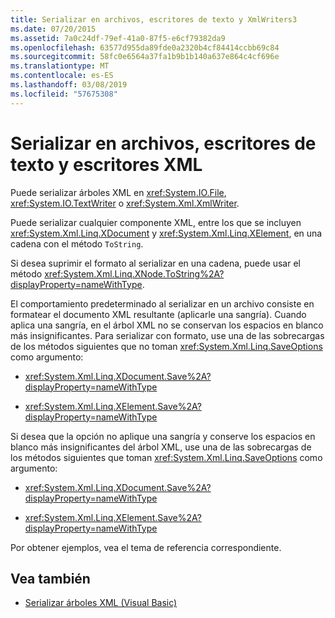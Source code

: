 ```yaml
---
title: Serializar en archivos, escritores de texto y XmlWriters3
ms.date: 07/20/2015
ms.assetid: 7a0c24df-79ef-41a0-87f5-e6cf79382da9
ms.openlocfilehash: 63577d955da89fde0a2320b4cf84414ccbb69c84
ms.sourcegitcommit: 58fc0e6564a37fa1b9b1b140a637e864c4cf696e
ms.translationtype: MT
ms.contentlocale: es-ES
ms.lasthandoff: 03/08/2019
ms.locfileid: "57675308"
---
```

# <a name="serializing-to-files-textwriters-and-xmlwriters"></a>Serializar en archivos, escritores de texto y escritores XML

Puede serializar árboles XML en <xref:System.IO.File>, <xref:System.IO.TextWriter> o <xref:System.Xml.XmlWriter>.

Puede serializar cualquier componente XML, entre los que se incluyen <xref:System.Xml.Linq.XDocument> y <xref:System.Xml.Linq.XElement>, en una cadena con el método `ToString`.

Si desea suprimir el formato al serializar en una cadena, puede usar el método <xref:System.Xml.Linq.XNode.ToString%2A?displayProperty=nameWithType>.

El comportamiento predeterminado al serializar en un archivo consiste en formatear el documento XML resultante (aplicarle una sangría). Cuando aplica una sangría, en el árbol XML no se conservan los espacios en blanco más insignificantes. Para serializar con formato, use una de las sobrecargas de los métodos siguientes que no toman <xref:System.Xml.Linq.SaveOptions> como argumento:

- <xref:System.Xml.Linq.XDocument.Save%2A?displayProperty=nameWithType>

- <xref:System.Xml.Linq.XElement.Save%2A?displayProperty=nameWithType>

Si desea que la opción no aplique una sangría y conserve los espacios en blanco más insignificantes del árbol XML, use una de las sobrecargas de los métodos siguientes que toman <xref:System.Xml.Linq.SaveOptions> como argumento:

- <xref:System.Xml.Linq.XDocument.Save%2A?displayProperty=nameWithType>

- <xref:System.Xml.Linq.XElement.Save%2A?displayProperty=nameWithType>

Por obtener ejemplos, vea el tema de referencia correspondiente.

## <a name="see-also"></a>Vea también

- [Serializar árboles XML (Visual Basic)](../../../../visual-basic/programming-guide/concepts/linq/serializing-xml-trees.md)
